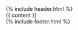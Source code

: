 <!DOCTYPE html>
<html lang="en">
<head>
    <meta charset="UTF-8">
    <meta name="viewport" content="width=device-width, initial-scale=1.0">
    <title>{{ page.title }} | CleanPro</title>
    <link rel="stylesheet" href="{{ '/assets/css/main.css' | relative_url }}">
</head>
<body>
    {% include header.html %}
    <main>
        {{ content }}
    </main>
    {% include footer.html %}
</body>
</html>
